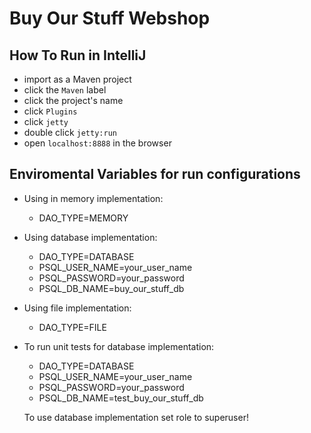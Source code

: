 # Buy Our Stuff Webshop

## How To Run in IntelliJ
- import as a Maven project
- click the `Maven` label
- click the project's name
- click `Plugins`
- click `jetty`
- double click `jetty:run`
- open `localhost:8888` in the browser

## Enviromental Variables for run configurations
- Using in memory implementation:
    - DAO_TYPE=MEMORY
- Using database implementation:
    - DAO_TYPE=DATABASE
    - PSQL_USER_NAME=your_user_name
    - PSQL_PASSWORD=your_password
    - PSQL_DB_NAME=buy_our_stuff_db
- Using file implementation:
    - DAO_TYPE=FILE
    
- To run unit tests for database implementation:
    - DAO_TYPE=DATABASE
    - PSQL_USER_NAME=your_user_name
    - PSQL_PASSWORD=your_password
    - PSQL_DB_NAME=test_buy_our_stuff_db
    
    To use database implementation set role to superuser!      
